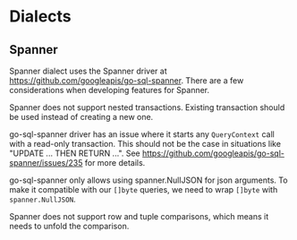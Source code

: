 # Dialects

## Spanner

Spanner dialect uses the Spanner driver at https://github.com/googleapis/go-sql-spanner.
There are a few considerations when developing features for Spanner.

Spanner does not support nested transactions. Existing transaction should be used instead
of creating a new one.

go-sql-spanner driver has an issue where it starts any `QueryContext` call with a
read-only transaction. This should not be the case in situations like "UPDATE ... THEN
RETURN ...". See https://github.com/googleapis/go-sql-spanner/issues/235 for more
details.

go-sql-spanner only allows using spanner.NullJSON for json arguments. To make it
compatible with our `[]byte` queries, we need to wrap `[]byte` with `spanner.NullJSON`.

Spanner does not support row and tuple comparisons, which means it needs to unfold the
comparison.